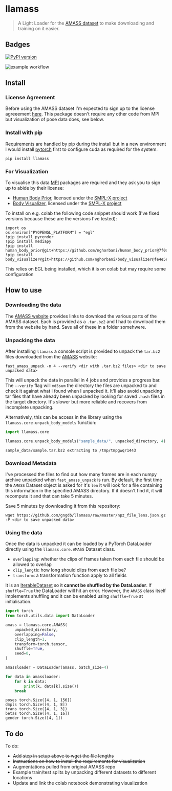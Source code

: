 # llamass
> A Light Loader for the [AMASS dataset][amass] to make downloading and training on it easier.


## Badges

[![PyPI version](https://badge.fury.io/py/llamass.svg)](https://badge.fury.io/py/llamass)


![example workflow](https://github.com/gngdb/llamass/workflows/CI/badge.svg)


## Install

### License Agreement

Before using the AMASS dataset I'm expected to sign up to the license agreeement [here][amass]. This package doesn't require any other code from MPI but visualization of pose data does, see below.

### Install with pip

Requirements are handled by pip during the install but in a new environment I would install [pytorch][]
first to configure cuda as required for the system.

`pip install llamass`

### For Visualization

To visualise this data [MPI][] packages are required and they ask you to sign up to abide by their license:

* [Human Body Prior][hbp], licensed under the [SMPL-X project][smplx]
* [Body Visualizer][body], licensed under the [SMPL-X project][smplx]

To install on e.g. colab the following code snippet should work (I've fixed versions because these are the versions I've tested):

```
import os
os.environ["PYOPENGL_PLATFORM"] = "egl"
!pip install pyrender
!pip install mediapy
!pip install human_body_prior@git+https://github.com/nghorbani/human_body_prior@7f0a4b3#egg=human_body_prior
!pip install body_visualizer@git+https://github.com/nghorbani/body_visualizer@fe4e5e8#egg=body_visualizer
```

This relies on EGL being installed, which it is on colab but may require some configuration 

[mpi]: https://is.mpg.de/
[hbp]: https://github.com/nghorbani/human_body_prior
[pytorch]: https://pytorch.org/get-started/locally/
[amassrepo]: https://github.com/nghorbani/amass/blob/master/notebooks/01-AMASS_Visualization.ipynb
[body]: https://github.com/nghorbani/body_visualizer
[smplx]: https://smpl-x.is.tue.mpg.de/
[mesh]: https://github.com/MPI-IS/mesh
[amass]: https://amass.is.tue.mpg.de/index.html
[pytables]: https://www.pytables.org/index.html

## How to use

### Downloading the data

The [AMASS website][amass] provides links to download the various parts of the AMASS dataset. Each is provided as a `.tar.bz2` and I had to download them from the website by hand. Save all of these in a folder somehwere.

### Unpacking the data

After installing `llamass` a console script is provided to unpack the `tar.bz2` files downloaded from the [AMASS][] website:

```
fast_amass_unpack -n 4 --verify <dir with .tar.bz2 files> <dir to save unpacked data>
```

This will unpack the data in parallel in 4 jobs and provides a progress bar. The `--verify` flag will `md5sum` the directory the files are unpacked to and check it against what I found when I unpacked it. It'll also avoid unpacking tar files that have already been unpacked by looking for saved `.hash` files in the target directory. It's slower but more reliable and recovers from incomplete unpacking.

Alternatively, this can be access in the library using the `llamass.core.unpack_body_models` function:

[amass]: https://amass.is.tue.mpg.de/index.html

```python
import llamass.core

llamass.core.unpack_body_models("sample_data/", unpacked_directory, 4)
```

    sample_data/sample.tar.bz2 extracting to /tmp/tmpgwqr1443


### Download Metadata

I've processed the files to find out how many frames are in each numpy archive unpacked when `fast_amass_unpack` is run. By default, the first time the `AMASS` Dataset object is asked for it's `len` it will look for a file containing this information in the specified AMASS directory. If it doesn't find it, it will recompute it and that can take 5 minutes.

Save 5 minutes by downloading it from this repository:

```
wget https://github.com/gngdb/llamass/raw/master/npz_file_lens.json.gz -P <dir to save unpacked data>
```

### Using the data

Once the data is unpacked it can be loaded by a PyTorch DataLoader directly using the `llamass.core.AMASS` Dataset class.

* `overlapping`: whether the clips of frames taken from each file should be allowed to overlap
* `clip_length`: how long should clips from each file be?
* `transform`: a transformation function apply to all fields

It is an [IterableDataset][] so it **cannot be shuffled by the DataLoader**. If `shuffle=True` the DataLoader will hit an error. However, the `AMASS` class itself implements shuffling and it can be enabled using `shuffle=True` at initialisation.

[iterabledataset]: https://pytorch.org/docs/stable/data.html#iterable-style-datasets

```python
import torch
from torch.utils.data import DataLoader

amass = llamass.core.AMASS(
    unpacked_directory,
    overlapping=False,
    clip_length=1,
    transform=torch.tensor,
    shuffle=True,
    seed=0,
)
```

```python
amassloader = DataLoader(amass, batch_size=4)

for data in amassloader:
    for k in data:
        print(k, data[k].size())
    break
```

    poses torch.Size([4, 1, 156])
    dmpls torch.Size([4, 1, 8])
    trans torch.Size([4, 1, 3])
    betas torch.Size([4, 1, 16])
    gender torch.Size([4, 1])


## To do

To do:

* ~~Add step in setup above to wget the file lengths~~
* ~~Instructions on how to install the requirements for visualization~~
* Augmentations pulled from original AMASS repo
* Example train/test splits by unpacking different datasets to different locations
* Update and link the colab notebook demonstrating visualization
